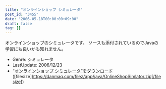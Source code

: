 ```yaml
---
title: "オンラインショップ シミュレータ"
post_id: "3455"
date: "2006-05-18T00:00:00+09:00"
draft: false
tag: []
---
```



オンラインショップのシミュレータです。 ソースも添付されているのでJavaの学習にも良いかも知れません。

  * Genre: シミュレータ
  * LastUpdate: 2006/12/23
  * “[オンラインショップ シミュレータ”をダウンロード](/filez/app/java/OnlineShopSimlator.zip) ([filesize]https://danmaq.com/filez/app/java/OnlineShopSimlator.zip[/filesize])
